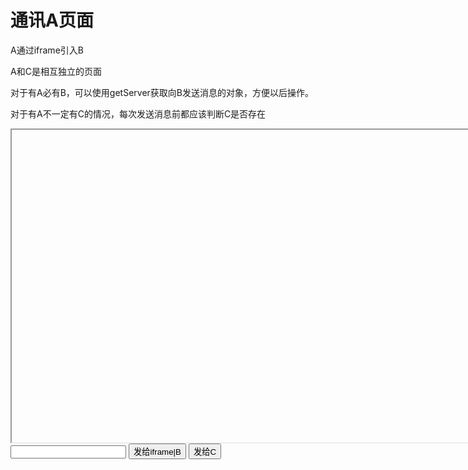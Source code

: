 # 通讯A页面

A通过iframe引入B

A和C是相互独立的页面

对于有A必有B，可以使用getServer获取向B发送消息的对象，方便以后操作。

对于有A不一定有C的情况，每次发送消息前都应该判断C是否存在

<iframe name="B_IFRAME" src="" scrolling="yes" width="800" height="500"></iframe>

<div>
	<input type="text" id="txt" size="20" />
	<input id="send_b" type="button" value="发给iframe|B" />
	<input id="send_c" type="button" value="发给C" />
</div>
		
<div id="output"></div>

<script>
	var query = location.search.queryUrl();
	query.file = "demo2.md";
	var url = location.protocol+"//"+location.host+location.pathname+'?'+Object.encodeURIJson(query);
	$('iframe[name=B_IFRAME]').attr('src', url);
	
	require(['{{module}}'], function(localConnect) {
		var listenerServer = null;
		var postServerB = null;

		localConnect.init(function(){
			listenerServer = localConnect.createServer('server_a');
			listenerServer.onmessage = function(d){
				$('#output').html("page:"+d.page+"|"+d.data  + '<br>' + $('#output').html());
			}

			var timer = setInterval(function(){
				if (localConnect.hasServer('server_b')) {
					postServerB = localConnect.getServer('server_b');
					clearInterval(timer);
				}
			}, 100);
		});

		//发送消息
		$('#send_b').click(function() {
			if(postServerB) {
				postServerB.post({
					page: 'a',
					data: $('#txt').val()
				});
			} else {
				alert('B页面未初始化');
			}
		});

		//发送消息
		$('#send_c').click(function() {
			if(localConnect.hasServer('server_c')){
				localConnect.send('server_c', {
					page: 'a',
					data: $('#txt').val()
				}, function(status, data){
					//回调不可靠，后续考虑是否可优化
					//$('#output').html("消息已发送给C.接收状态："+status+"|发送的数据"+Object.stringify(data)  + '<br>' + $('#output').html());
				});
			} else {
				alert('C页面未未初始化');
			}
		});

	});
</script>
